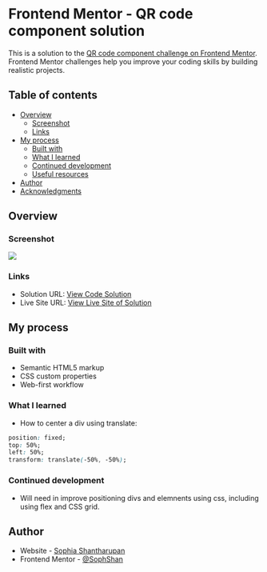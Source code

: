 # Frontend Mentor - QR code component solution

This is a solution to the [QR code component challenge on Frontend Mentor](https://www.frontendmentor.io/challenges/qr-code-component-iux_sIO_H). Frontend Mentor challenges help you improve your coding skills by building realistic projects. 

## Table of contents

- [Overview](#overview)
  - [Screenshot](#screenshot)
  - [Links](#links)
- [My process](#my-process)
  - [Built with](#built-with)
  - [What I learned](#what-i-learned)
  - [Continued development](#continued-development)
  - [Useful resources](#useful-resources)
- [Author](#author)
- [Acknowledgments](#acknowledgments)

## Overview

### Screenshot

![](qrscreenshot.jpg)

### Links

- Solution URL: [View Code Solution](https://github.com/SophShan/FrontendMentor/edit/main/qr_code)
- Live Site URL: [View Live Site of Solution]([https://your-live-site-url.com](https://sophshan.github.io/FrontendMentor/qr_code/))

## My process

### Built with

- Semantic HTML5 markup
- CSS custom properties
- Web-first workflow

### What I learned

- How to center a div using translate:

```css
position: fixed;
top: 50%;
left: 50%;
transform: translate(-50%, -50%);
```

### Continued development

- Will need in improve positioning divs and elemnents using css, including using flex and CSS grid.

## Author

- Website - [Sophia Shantharupan](https://sophshan.github.io)
- Frontend Mentor - [@SophShan](https://www.frontendmentor.io/profile/SophShan)
